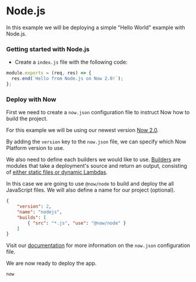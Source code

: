 # Node.js

In this example we will be deploying a simple "Hello World" example with Node.js.

### Getting started with Node.js

- Create a `index.js` file with the following code:

```js
module.exports = (req, res) => {
  res.end(`Hello from Node.js on Now 2.0!`);
};
```

### Deploy with Now

First we need to create a `now.json` configuration file to instruct Now how to build the project.

For this example we will be using our newest version [Now 2.0](https://zeit.co/now).

By adding the `version` key to the `now.json` file, we can specify which Now Platform version to use.

We also need to define each builders we would like to use. [Builders](https://zeit.co/docs/v2/deployments/builders/overview/) are modules that take a deployment's source and return an output, consisting of [either static files or dynamic Lambdas](https://zeit.co/docs/v2/deployments/builds/#sources-and-outputs).

In this case we are going to use `@now/node` to build and deploy the all JavaScript files. We will also define a name for our project (optional).

```json
{
    "version": 2,
    "name": "nodejs",
    "builds": [
        { "src": "*.js", "use": "@now/node" }
    ]
}
```

Visit our [documentation](https://zeit.co/docs/v2/deployments/configuration) for more information on the `now.json` configuration file.

We are now ready to deploy the app.

```
now
```